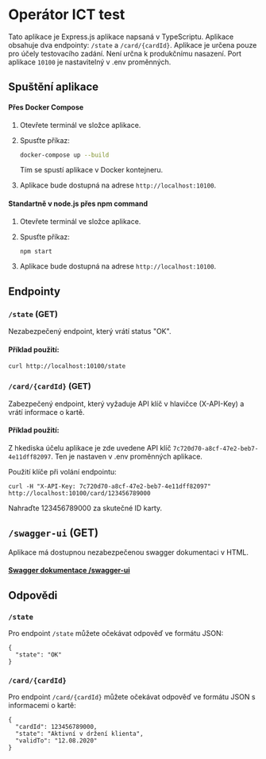 # Operátor ICT test

Tato aplikace je Express.js aplikace napsaná v TypeScriptu. Aplikace obsahuje dva endpointy: `/state` a `/card/{cardId}`.
Aplikace je určena pouze pro účely testovacího zadání. Není určna k produkčnímu nasazení.
Port aplikace `10100` je nastavitelný v .env proměnných.

## Spuštění aplikace

#### Přes Docker Compose

1. Otevřete terminál ve složce aplikace.
2. Spusťte příkaz:

    ```bash
    docker-compose up --build
    ```

    Tím se spustí aplikace v Docker kontejneru.

3. Aplikace bude dostupná na adrese `http://localhost:10100`.

#### Standartně v node.js přes npm command

1. Otevřete terminál ve složce aplikace.
2. Spusťte příkaz:

    ```bash
    npm start
    ```
3. Aplikace bude dostupná na adrese `http://localhost:10100`.


## Endpointy

### `/state` (GET)

Nezabezpečený endpoint, který vrátí status "OK".

#### Příklad použití:

```
curl http://localhost:10100/state
```

### `/card/{cardId}` (GET)
Zabezpečený endpoint, který vyžaduje API klíč v hlavičce (X-API-Key) a vrátí informace o kartě.

#### Příklad použití:
Z hkediska účelu aplikace je zde uvedene API klíč `7c720d70-a8cf-47e2-beb7-4e11dff82097`. Ten je nastaven v .env proměnných aplikace.

Použití klíče při volání endpointu:

```
curl -H "X-API-Key: 7c720d70-a8cf-47e2-beb7-4e11dff82097" http://localhost:10100/card/123456789000
```

Nahraďte 123456789000 za skutečné ID karty.

##  `/swagger-ui` (GET)

Aplikace má dostupnou nezabezpečenou swagger dokumentaci v HTML.

#### [**Swagger dokumentace** /swagger-ui](http://localhost:10100/swagger-ui)

## Odpovědi
### `/state`
Pro endpoint `/state` můžete očekávat odpověď ve formátu JSON:
```
{
  "state": "OK"
}
```

### `/card/{cardId}`
Pro endpoint `/card/{cardId}` můžete očekávat odpověď ve formátu JSON s informacemi o kartě:
```
{
  "cardId": 123456789000,
  "state": "Aktivní v držení klienta",
  "validTo": "12.08.2020"
}